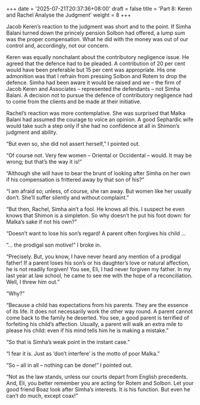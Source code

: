 +++
date = '2025-07-21T20:37:36+08:00'
draft = false
title = 'Part 8: Keren and Rachel Analyse the Judgment'
weight = 8
+++

Jacob Keren’s reaction to the judgment was short and to the point. If Simha Balani turned down the princely pension Solbon had offered, a  lump sum was the proper compensation. What he did with the money was out of our control and, accordingly, not our concern. 

Keren was equally nonchalant about the contributory negligence issue. He agreed that the defence had to be pleaded. A contribution of 20 per cent  would have been preferable but 15 per cent  was appropriate. His one admonition was that I refrain from pressing Solbon and Rotem to drop the defence. Simha had been aware it would be raised and we – the firm of Jacob Keren and Associates – represented the defendants – not Simha Balani. A decision not to pursue the defence of contributory negligence had to come from the clients and be made at their initiative. 

Rachel’s reaction was more contemplative. She was surprised that Malka Balani had assumed the courage to voice an opinion. A  good Sephardic wife would take such a step only if she had no confidence at all in Shimon’s judgment and ability. 

“But even so, she did not assert herself,” I pointed out.

“Of course not. Very few women – Oriental or Occidental –  would. It may be wrong; but that’s the way it is!”

“Although she will have to bear the brunt  of looking after Simha on her own if his compensation is frittered away by that son of his?”

“I am afraid so; unless, of course, she ran away. But women like her usually don’t. She’ll suffer silently and without complaint.”

“But then, Rachel, Simha ain’t a fool. He knows all this. I suspect he even knows that Shimon is a simpleton. So why doesn’t he put his foot down: for Malka’s sake if not his own?”

“Doesn’t want to lose his son’s regard! A parent often forgives his child …

“… the prodigal son motive!” I broke in.  

“Precisely. But, you know, I have never heard any mention of  a prodigal father! If a parent loses his son’s or his daughter’s love or natural affection, he is not readily forgiven! You see, Eli, I had never forgiven my father. In my last year at law school, he came to see me with the hope of a reconciliation. Well, I threw him out.”

“Why?” 

“Because a child has expectations from his parents. They are the essence of its life. It does not necessarily work the other way round. A parent cannot come back to the family he deserted. You see, a good parent is terrified of forfeiting his child’s affection. Usually, a parent will walk an extra mile to please his child: even if his mind tells him he is making a mistake.”

“So that is Simha’s weak point in the instant case.”

“I fear it is. Just as ‘don’t interfere’ is the motto of poor Malka.”

“So – all in all – nothing can be done!” I pointed out.

“Not as the law stands, unless our courts depart from English precedents.  And, Eli, you better remember you are acting for Rotem and Solbon. Let your good friend Boaz look after Simha’s interests. It is his function. But even he can’t do much, except coax!”

